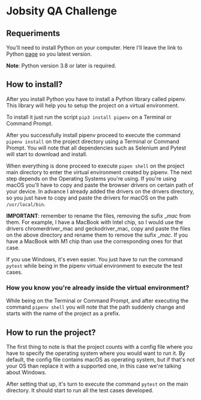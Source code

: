 # Jobsity QA Challenge

## Requeriments

You'll need to install Python on your computer. Here I'll leave the link to Python [page](https://www.python.org) so you latest version.

**Note**: Python version 3.8 or later is required.

## How to install?

After you install Python you have to install a Python library called pipenv. This library will help you to setup the project on a virtual environment.

To install it just run the script `pip3 install pipenv` on a Terminal or Command Prompt.

After you successfully install pipenv proceed to execute the command `pipenv install` on the project directory using a Terminal or Command Prompt. You will note that all dependencies such as Selenium and Pytest will start to download and install.

When everything is done proceed to execute `pipen shell` on the project main directory to enter the virtual environment created by pipenv. The next step depends on the Operating Systems you're using. If you're using macOS you'll have to copy and paste the browser drivers on certain path of your device. In advance I already added the drivers on the drivers directory, so you just have to copy and paste the drivers for macOS on the path `/usr/local/bin`.

**IMPORTANT**: remember to rename the files, removing the sufix __mac_ from them. For example, I have a MacBook with Intel chip, so I would use the drivers chromerdriver_mac and geckodriver_mac, copy and paste the files on the above directory and rename them to remove the sufix __mac_. If you have a MacBook with M1 chip than use the corresponding ones for that case.

If you use Windows, it's even easier. You just have to run the command `pytest` while being in the pipenv virtual environment to execute the test cases.

### How you know you're already inside the virtual environment?

While being on the Terminal or Command Prompt, and after executing the command `pipenv shell` you will note that the path suddenly change and starts with the name of the project as a prefix.

## How to run the project?

The first thing to note is that the project counts with a config file where you have to specify the operating system where you would want to run it. By default, the config file contains macOS as operating system, but if that's not your OS than replace it with a supported one, in this case we're talking about Windows.

After setting that up, it's turn to execute the command `pytest` on the main directory. It should start to run all the test cases developed.